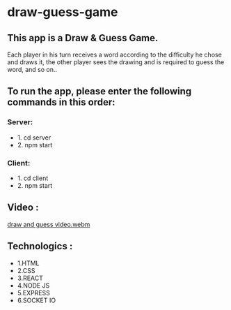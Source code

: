 # draw-guess-game

<h2>This app is a Draw & Guess Game.</h2>
<p>Each player in his turn receives a word according to the difficulty he chose and draws it, the other player sees the drawing and is required to guess the word, and so on..</p>

<h2>To run the app, please enter the following commands in this order:</h2>
<h3>Server: </h3>
<ul>
  <li>1. cd server</li>
  <li>2. npm start</li>
</ul>

<h3>Client: </h3>
<ul>
  <li>1. cd client</li>
  <li>2. npm start</li>
</ul>

<h2>Video :</h2>

[draw and guess video.webm](https://user-images.githubusercontent.com/94534918/206864582-c14fcaec-ba94-48a9-b508-5010a665b2b8.webm)

<h2>Technologics :</h2>
<ul>
  <li>1.HTML</li>
  <li>2.CSS</li>
  <li>3.REACT</li>
  <li>4.NODE JS</li>
  <li>5.EXPRESS</li>
  <li>6.SOCKET IO</li>
 </ul>
